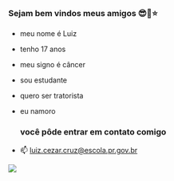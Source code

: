 ### Sejam bem vindos meus amigos 😎💯⭐
- meu nome é Luiz
- tenho 17 anos
- meu signo é câncer
- sou estudante 
- quero ser tratorista
- eu namoro

   ### você pôde entrar em contato comigo

- 📫 luiz.cezar.cruz@escola.pr.gov.br

![](https://media.tenor.com/emB8geA7MT0AAAAC/yes-yay.gif)
